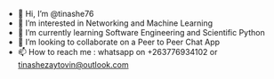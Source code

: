 - 👋 Hi, I’m @tinashe76
- 👀 I’m interested in Networking and Machine Learning
- 🌱 I’m currently learning Software Engineering and Scientific Python
- 💞️ I’m looking to collaborate on a Peer to Peer Chat App 
- 📫 How to reach me : whatsapp on +263776934102 or tinashezaytovin@outlook.com

<!---
tinashe76/tinashe76 is a ✨ special ✨ repository because its `README.md` (this file) appears on your GitHub profile.
You can click the Preview link to take a look at your changes.
--->
